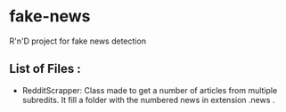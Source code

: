 # fake-news
R'n'D project for fake news detection

## List of Files :
- RedditScrapper: Class made to get a number of articles from multiple subredits.
  It fill a folder with the numbered news in extension .news .
